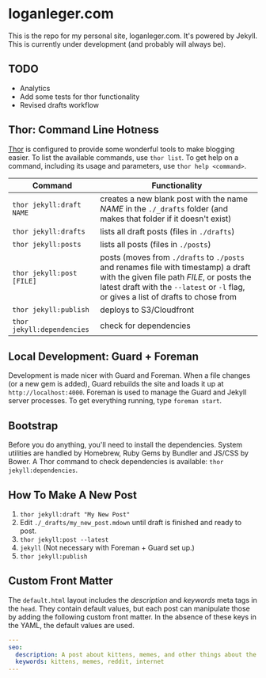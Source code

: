 # loganleger.com

This is the repo for my personal site, loganleger.com. It's powered by Jekyll. This is currently under development (and probably will always be).

## TODO

- Analytics
- Add some tests for thor functionality
- Revised drafts workflow

## Thor: Command Line Hotness

[Thor](http://github.com/wycats/thor) is configured to provide some wonderful tools to make blogging easier. To list the available commands, use `thor list`. To get help on a command, including its usage and parameters, use `thor help <command>`.

| Command       | Functionality |
| ------------- | ------------- |
| `thor jekyll:draft NAME` | creates a new blank post with the name *NAME* in the `./_drafts` folder (and makes that folder if it doesn't exist) |
| `thor jekyll:drafts` | lists all draft posts (files in `./drafts`) |
| `thor jekyll:posts` | lists all posts (files in `./posts`) |
| `thor jekyll:post [FILE]` | posts (moves from `./drafts` to `./posts` and renames file with timestamp) a draft with the given file path *FILE*, or posts the latest draft with the `--latest` or `-l` flag, or gives a list of drafts to chose from |
| `thor jekyll:publish` | deploys to S3/Cloudfront |
| `thor jekyll:dependencies` | check for dependencies |

## Local Development: Guard + Foreman

Development is made nicer with Guard and Foreman. When a file changes (or a new gem is added), Guard rebuilds the site and loads it up at `http://localhost:4000`. Foreman is used to manage the Guard and Jekyll server processes. To get everything running, type `foreman start`.

## Bootstrap

Before you do anything, you'll need to install the dependencies. System utilities are handled by Homebrew, Ruby Gems by Bundler and JS/CSS by Bower. A Thor command to check dependencies is available: `thor jekyll:dependencies`.

## How To Make A New Post

1. `thor jekyll:draft "My New Post"`
2. Edit `./_drafts/my_new_post.mdown` until draft is finished and ready to post.
3. `thor jekyll:post --latest`
4. `jekyll` (Not necessary with Foreman + Guard set up.)
5. `thor jekyll:publish`

## Custom Front Matter

The `default.html` layout includes the *description* and *keywords* meta tags in the `head`. They contain default values, but each post can manipulate those by adding the following custom front matter. In the absence of these keys in the YAML, the default values are used.

```yaml
---
seo:
  description: A post about kittens, memes, and other things about the internet.
  keywords: kittens, memes, reddit, internet
---
```